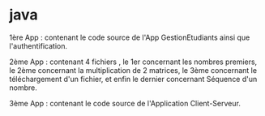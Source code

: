 # java

1ère App : contenant le code source de l'App GestionEtudiants ainsi que l'authentification.

2ème App : contenant 4 fichiers , le 1er concernant les nombres premiers, le 2ème concernant la multiplication de 2 matrices, le 3ème concernant le téléchargement d'un fichier, et enfin le dernier concernant Séquence d'un nombre.

3ème App : contenant le code source de l'Application Client-Serveur.
